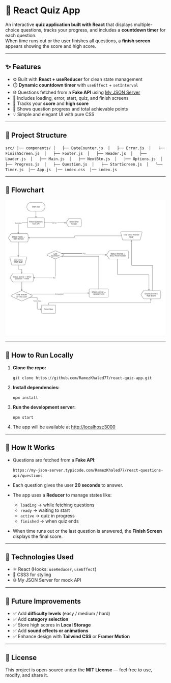 # 🧠 React Quiz App

An interactive **quiz application built with React** that displays multiple-choice questions, tracks your progress, and includes a **countdown timer** for each question.  
When time runs out or the user finishes all questions, a **finish screen** appears showing the score and high score.

---

## ✨ Features

- ⚙️ Built with **React + useReducer** for clean state management
- ⏱️ **Dynamic countdown timer** with `useEffect` + `setInterval`
- 🌐 Questions fetched from a **Fake API** using [My JSON Server](https://my-json-server.typicode.com/)
- 🧩 Includes loading, error, start, quiz, and finish screens
- 💾 Tracks your **score** and **high score**
- 🧠 Shows question progress and total achievable points
- 💡 Simple and elegant UI with pure CSS

---

## 🧱 Project Structure

`src/
│── components/
│   ├── DateCounter.js 
│   ├── Error.js 
│   ├── FinishScreen.js 
│   ├── Footer.js 
│   ├── Header.js 
│   ├── Loader.js 
│   ├── Main.js 
│   ├── NextBtn.js 
│   ├── Options.js 
│   ├── Progress.js 
│   ├── Question.js 
│   ├── StartScreen.js 
│   └── Timer.js 
│── App.js 
│── index.css 
│── index.js`

---

## 🧩 Flowchart

<p align="center"> <img src="public/Flowchart1.jpg" alt="app work flow" /> </p>

---

## 🚀 How to Run Locally

1.  **Clone the repo:**

    `git clone https://github.com/RamezKhaled77/react-quiz-app.git`

2.  **Install dependencies:**

    `npm install`

3.  **Run the development server:**

    `npm start`

4.  The app will be available at [http://localhost:3000](http://localhost:3000)

---

## 🧠 How It Works

- Questions are fetched from a **Fake API**:

  `https://my-json-server.typicode.com/RamezKhaled77/react-questions-api/questions`

- Each question gives the user **20 seconds** to answer.
- The app uses a **Reducer** to manage states like:

  - `loading` → while fetching questions
  - `ready` → waiting to start
  - `active` → quiz in progress
  - `finished` → when quiz ends

- When time runs out or the last question is answered, the **Finish Screen** displays the final score.

---

## 🧰 Technologies Used

- ⚛️ React (Hooks: `useReducer`, `useEffect`)
- 🎨 CSS3 for styling
- 🌐 My JSON Server for mock API

---

## 🌟 Future Improvements

- ✅ Add **difficulty levels** (easy / medium / hard)
- ✅ Add **category selection**
- ✅ Store high scores in **Local Storage**
- ✅ Add **sound effects or animations**
- ✅ Enhance design with **Tailwind CSS** or **Framer Motion**

---

## 📜 License

This project is open-source under the **MIT License** — feel free to use, modify, and share it.
